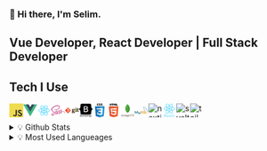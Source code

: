 ### 👋 Hi there, I'm Selim.

## Vue Developer, React Developer |  Full Stack Developer

## Tech I Use

<img  align="left" src="https://raw.githubusercontent.com/github/explore/80688e429a7d4ef2fca1e82350fe8e3517d3494d/topics/javascript/javascript.png" width="25" height="25">



<img  align="left" src="https://raw.githubusercontent.com/github/explore/80688e429a7d4ef2fca1e82350fe8e3517d3494d/topics/vue/vue.png" width="25" height="25">


<img  align="left" src="https://raw.githubusercontent.com/github/explore/80688e429a7d4ef2fca1e82350fe8e3517d3494d/topics/react/react.png" width="25" height="25">

<img  align="left" src="https://raw.githubusercontent.com/github/explore/80688e429a7d4ef2fca1e82350fe8e3517d3494d/topics/sass/sass.png" width="25" height="25">

<img  align="left" src="https://raw.githubusercontent.com/github/explore/80688e429a7d4ef2fca1e82350fe8e3517d3494d/topics/git/git.png" width="25" height="25">


  <img
    src="https://raw.githubusercontent.com/devicons/devicon/master/icons/bootstrap/bootstrap-plain-wordmark.svg"
    alt="bootstrap"
    align="left"
    width="25"
    height="25"
  />

 <img
    src="https://raw.githubusercontent.com/devicons/devicon/master/icons/css3/css3-original-wordmark.svg"
    alt="css3"
    align="left"
    width="25"
    height="25"
  />


  <img
    src="https://raw.githubusercontent.com/devicons/devicon/master/icons/html5/html5-original-wordmark.svg"
    alt="html5"
    align="left"
    width="25"
    height="25"
  />

   <img
    src="https://raw.githubusercontent.com/devicons/devicon/master/icons/mongodb/mongodb-original-wordmark.svg"
    alt="mongodb"
    align="left"
    width="25"
    height="25"
  />

  <img
    src="https://raw.githubusercontent.com/devicons/devicon/master/icons/mysql/mysql-original-wordmark.svg"
    alt="mysql"
    align="left"
    width="25"
    height="25"
  />

   <img
    src="https://cdn.worldvectorlogo.com/logos/nextjs-2.svg"
    alt="nextjs"
    align="left"
    width="25"
    height="25"
  />

   <img
    src="https://raw.githubusercontent.com/devicons/devicon/master/icons/react/react-original-wordmark.svg"
    alt="react"
    align="left"
    width="25"
    height="25"
  />

  <img
    src="https://upload.wikimedia.org/wikipedia/commons/1/1b/Svelte_Logo.svg"
    alt="svelte"
    align="left"
    width="25"
    height="25"
  />

 <img
    src="https://www.vectorlogo.zone/logos/tailwindcss/tailwindcss-icon.svg"
    alt="tailwind"
    align="left"
    width="25"
    height="25"
  />

  

  
<br />
<br />

<details>
<summary> 💡 Github Stats</summary>

<img src="https://github-readme-stats.vercel.app/api?username=jushcmd&theme=github_dark%22%3E" >
</details>


<details>
<summary> 💡 Most Used Langueages</summary>

 <img height=200 align="center" src="https://github-readme-stats.vercel.app/api/top-langs?username=jushcmd&layout=compact&langs_count=8&card_width=320" />

</details>
